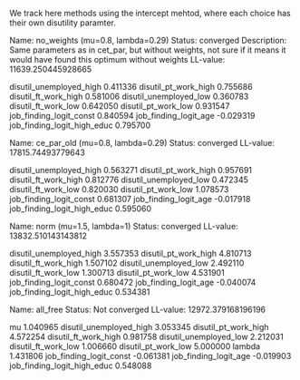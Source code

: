 We track here methods using the intercept mehtod, where each choice has their own disutility paramter.

Name: no_weights (mu=0.8, lambda=0.29)
Status: converged
Description: Same parameters as in cet_par, but without weights,
not sure if it means it would have found this optimum without weights
LL-value: 11639.250445928665

disutil_unemployed_high       0.411336
disutil_pt_work_high          0.755686
disutil_ft_work_high          0.581006
disutil_unemployed_low        0.360783
disutil_ft_work_low           0.642050
disutil_pt_work_low           0.931547
job_finding_logit_const        0.840594
job_finding_logit_age         -0.029319
job_finding_logit_high_educ    0.795700


Name: ce_par_old (mu=0.8, lambda=0.29)
Status: converged
LL-value: 17815.74493779643

disutil_unemployed_high       0.563271
disutil_pt_work_high          0.957691
disutil_ft_work_high          0.812776
disutil_unemployed_low        0.472345
disutil_ft_work_low           0.820030
disutil_pt_work_low           1.078573
job_finding_logit_const        0.681307
job_finding_logit_age         -0.017918
job_finding_logit_high_educ    0.595060

Name: norm (mu=1.5, lambda=1)
Status: converged
LL-value: 13832.510143143812

disutil_unemployed_high       3.557353
disutil_pt_work_high          4.810713
disutil_ft_work_high          1.507102
disutil_unemployed_low        2.492110
disutil_ft_work_low           1.300713
disutil_pt_work_low           4.531901
job_finding_logit_const        0.680472
job_finding_logit_age         -0.040074
job_finding_logit_high_educ    0.534381


Name: all_free
Status: Not converged
LL-value: 12972.379168196196

mu                             1.040965
disutil_unemployed_high       3.053345
disutil_pt_work_high          4.572254
disutil_ft_work_high          0.981758
disutil_unemployed_low        2.212031
disutil_ft_work_low           1.006660
disutil_pt_work_low           5.000000
lambda                         1.431806
job_finding_logit_const       -0.061381
job_finding_logit_age         -0.019903
job_finding_logit_high_educ    0.548088
